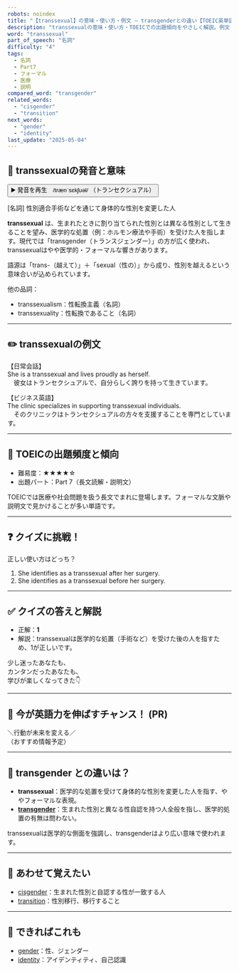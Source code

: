```yaml
---
robots: noindex
title: "【transsexual】の意味・使い方・例文 ― transgenderとの違い【TOEIC英単語】"
description: "transsexualの意味・使い方・TOEICでの出題傾向をやさしく解説。例文・クイズ付きでtransgenderとの違いもわかりやすく学べます。"
word: "transsexual"
part_of_speech: "名詞"
difficulty: "4"
tags:
  - 名詞
  - Part7
  - フォーマル
  - 医療
  - 説明
compared_word: "transgender"
related_words:
  - "cisgender"
  - "transition"
next_words:
  - "gender"
  - "identity"
last_update: "2025-05-04"
---
```


## 🔰 transsexualの発音と意味

<button class="play-audio" onclick="playTTS('transsexual')">
  <span class="play-audio-main">
    ▶️ 発音を再生　/trænˈsɛkʃuəl/
  </span>
  <span class="play-audio-sub">
    （トランセクシュアル）
  </span>
</button>

[名詞] 性別適合手術などを通じて身体的な性別を変更した人

**transsexual** は、生まれたときに割り当てられた性別とは異なる性別として生きることを望み、医学的な処置（例：ホルモン療法や手術）を受けた人を指します。現代では「transgender（トランスジェンダー）」の方が広く使われ、transsexualはやや医学的・フォーマルな響きがあります。

語源は「trans-（越えて）」＋「sexual（性の）」から成り、性別を越えるという意味合いが込められています。

他の品詞：  
- transsexualism：性転換主義（名詞）
- transsexuality：性転換であること（名詞）

---

## ✏️ transsexualの例文

【日常会話】  
She is a transsexual and lives proudly as herself.  
　彼女はトランセクシュアルで、自分らしく誇りを持って生きています。

【ビジネス英語】  
The clinic specializes in supporting transsexual individuals.  
　そのクリニックはトランセクシュアルの方々を支援することを専門としています。

---

## 🎯 TOEICの出題頻度と傾向

- 難易度：★★★★☆
- 出題パート：Part 7（長文読解・説明文）

TOEICでは医療や社会問題を扱う長文でまれに登場します。フォーマルな文脈や説明文で見かけることが多い単語です。

---

## ❓ クイズに挑戦！

正しい使い方はどっち？

1. She identifies as a transsexual after her surgery.  
2. She identifies as a transsexual before her surgery.

---

## ✅ クイズの答えと解説

- 正解：**1**
- 解説：transsexualは医学的な処置（手術など）を受けた後の人を指すため、1が正しいです。

少し迷ったあなたも、  
カンタンだったあなたも、  
学びが楽しくなってきた👇️

---

## 🚀 今が英語力を伸ばすチャンス！ (PR)

<div class="info-center">
＼行動が未来を変える／<br>  
（おすすめ情報予定）
</div>

---

## 🤔  transgender との違いは？

- **transsexual**：医学的な処置を受けて身体的な性別を変更した人を指す、ややフォーマルな表現。
- **[transgender](/word/transgender/)**：生まれた性別と異なる性自認を持つ人全般を指し、医学的処置の有無は問わない。

transsexualは医学的な側面を強調し、transgenderはより広い意味で使われます。

---

## 🧩 あわせて覚えたい

- [cisgender](/word/cisgender/)：生まれた性別と自認する性が一致する人
- [transition](/word/transition/)：性別移行、移行すること

---

## 📖 できればこれも

- [gender](/word/gender/)：性、ジェンダー
- [identity](/word/identity/)：アイデンティティ、自己認識

<!-- cvid: aid43_bid14 -->
